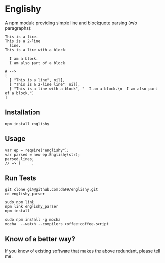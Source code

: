 
Englishy
================

A npm module providing simple line and blockquote parsing (w/o paragraphs):

    This is a line.
    This is a 2-line
      line.
    This is a line with a block:
      
      I am a block.
      I am also part of a block.

    # -->
    [ 
      [ "This is a line", nil],
      [ "This is a 2-line line", nil],
      [ "This is a line with a block", "  I am a block.\n  I am also part of a block."]
    ]

      


Installation
------------

    npm install englishy

Usage
------

    var ep = require("englishy");
    var parsed = new ep.Englishy(str);
    parsed.lines; 
    // => [ ... ]


Run Tests
---------

    git clone git@github.com:da99/englishy.git
    cd englishy_parser
    
    sudo npm link
    npm link englishy_parser
    npm install

    sudo npm install -g mocha
    mocha  --watch --compilers coffee:coffee-script 

Know of a better way?
-----------------------------

If you know of existing software that makes the above redundant,
please tell me.

